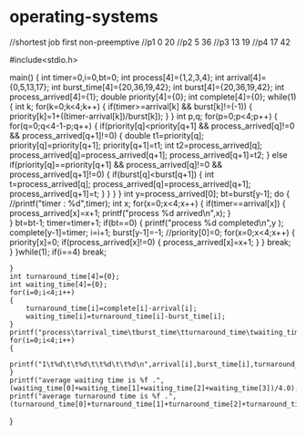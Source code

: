# operating-systems
//shortest job first non-preemptive
//p1	0	20
//p2	5	36
//p3	13	19
//p4	17	42


#include<stdio.h>

main()
{
	int timer=0,i=0,bt=0;
	int process[4]={1,2,3,4};
	int arrival[4]={0,5,13,17};
	int burst_time[4]={20,36,19,42};
	int burst[4]={20,36,19,42};
	int process_arrived[4]={1};
	double priority[4]={0};
	int complete[4]={0};
	while(1)
	{
		int k;
		for(k=0;k<4;k++)
		{
			if(timer>=arrival[k] && burst[k]!=(-1)) 
			{
				priority[k]=1+((timer-arrival[k])/burst[k]);
			}
		}
		int p,q;
		for(p=0;p<4;p++)
		{
			for(q=0;q<4-1-p;q++)
			{
				if(priority[q]<priority[q+1] && process_arrived[q]!=0 && process_arrived[q+1]!=0)
				{
					double t1=priority[q];
					priority[q]=priority[q+1];
					priority[q+1]=t1;
					int t2=process_arrived[q];
					process_arrived[q]=process_arrived[q+1];
					process_arrived[q+1]=t2;
				}
				else if(priority[q]==priority[q+1]  && process_arrived[q]!=0 && process_arrived[q+1]!=0)
				{
					if(burst[q]<burst[q+1])
					{
						int t=process_arrived[q];
						process_arrived[q]=process_arrived[q+1];
						process_arrived[q+1]=t;
					}
				}
			}
		}
		int y=process_arrived[0];
		bt=burst[y-1];
		do
		{
			//printf("timer : %d",timer);
			int x;
			for(x=0;x<4;x++)
			{
				if(timer==arrival[x])
				{		
					process_arrived[x]=x+1;
					printf("process %d arrived\n",x);
				}	
			}
			bt=bt-1;
			timer=timer+1;
			if(bt==0)
			{
				printf("process %d completed\n",y );
				complete[y-1]=timer;
				i=i+1;
				burst[y-1]=-1;
				//priority[0]=0;
				for(x=0;x<4;x++)
				{
					priority[x]=0;
					if(process_arrived[x]!=0)
					{
						process_arrived[x]=x+1;
					}
				}
				break;
			}
		}while(1);
		if(i==4)
			break;

	}
	int turnaround_time[4]={0};
	int waiting_time[4]={0};
	for(i=0;i<4;i++)
	{
		turnaround_time[i]=complete[i]-arrival[i];
		waiting_time[i]=turnaround_time[i]-burst_time[i];
	}
	printf("process\tarrival_time\tburst_time\tturnaround_time\twaiting_time\n");
	for(i=0;i<4;i++)
	{
		printf("1\t%d\t\t%d\t\t%d\t\t%d\n",arrival[i],burst_time[i],turnaround_time[i],waiting_time[i]);
	}
	printf("average waiting time is %f .",(waiting_time[0]+waiting_time[1]+waiting_time[2]+waiting_time[3])/4.0);
	printf("average turnaround time is %f .",(turnaround_time[0]+turnaround_time[1]+turnaround_time[2]+turnaround_time[3])/4.0);
}
